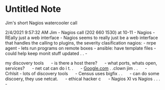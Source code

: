 # Untitled Note

Jim's short Nagios watercooler call

2/4/2021 9:57:32 AM
Jim - Nagios call (202 660 1530)
at 10-11
\- Nagios
\- REally just a web interface
\- Nagios seems to really just be a web interface that handles the calling to plugins, the severity clasification
nagios:
\- nrpe agent - lets run programs on remote boxes
\- ansible: have template files - could help keep monit stuff updated . .
\-

my discovery tools
     - is there a host there?
     - what ports, whats open, services?
     - net cat can do i t. .
     - [Google.com](http://Google.com) . .clown jim . .
     - Crhlsit - lots of discovery tools
     - Census uses bigfix . .
     - can do some discoery, they use netcat.
     - ethical hacker c
     - Nagios XI vs Nagios . . .
\-
